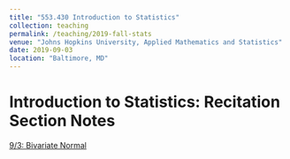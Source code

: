 ```yaml
---
title: "553.430 Introduction to Statistics"
collection: teaching
permalink: /teaching/2019-fall-stats
venue: "Johns Hopkins University, Applied Mathematics and Statistics"
date: 2019-09-03
location: "Baltimore, MD"
---
```


Introduction to Statistics: Recitation Section Notes
======
[9/3: Bivariate Normal](/teaching/2019-fall-stats/1-Bivariate_Normal)
